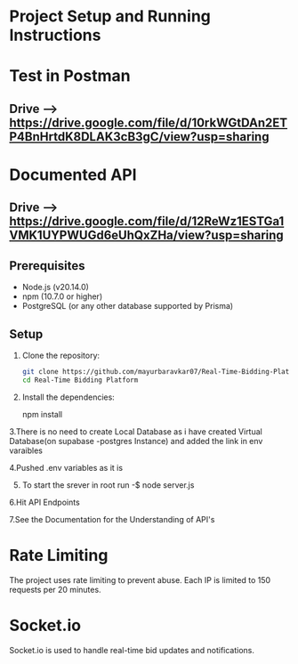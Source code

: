 # Project Setup and Running Instructions

# Test in Postman 
  ## Drive --> https://drive.google.com/file/d/10rkWGtDAn2ETP4BnHrtdK8DLAK3cB3gC/view?usp=sharing

# Documented API 
  ## Drive -->  https://drive.google.com/file/d/12ReWz1ESTGa1VMK1UYPWUGd6eUhQxZHa/view?usp=sharing

## Prerequisites

- Node.js (v20.14.0)
- npm (10.7.0 or higher)
- PostgreSQL (or any other database supported by Prisma)

## Setup

1. Clone the repository:
   ```sh
   git clone https://github.com/mayurbaravkar07/Real-Time-Bidding-Platform.git
   cd Real-Time Bidding Platform

2. Install the dependencies:

    npm install

3.There is no need to create Local Database as i have created  Virtual Database(on supabase -postgres Instance) and added the link in env varaibles  

4.Pushed .env variables as it is    

5. To start the srever in root run -$ node server.js 

6.Hit API Endpoints 

7.See the Documentation for the  Understanding of  API's 
# Rate Limiting
The project uses rate limiting to prevent abuse. Each IP is limited to 150 requests per 20 minutes.

# Socket.io
Socket.io is used to handle real-time bid updates and notifications.



